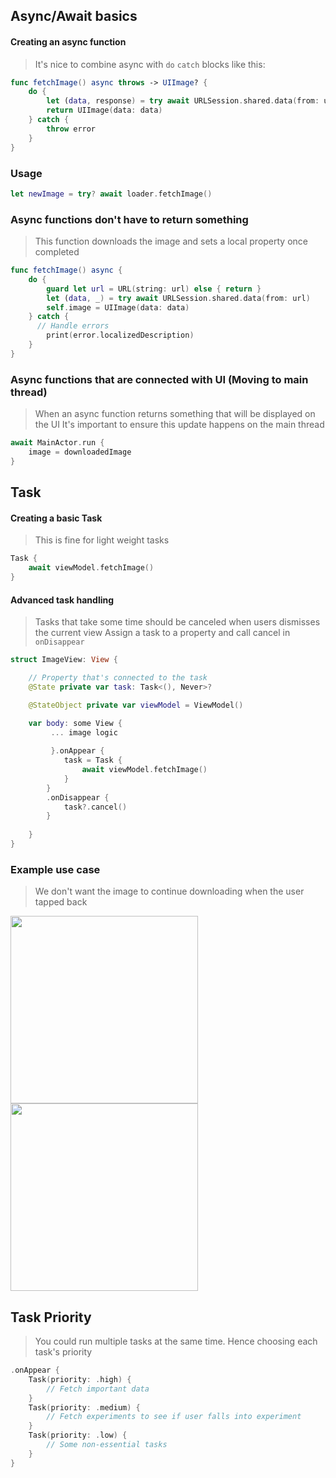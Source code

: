 ## Async/Await basics

#### Creating an async function
> It's nice to combine async with `do` `catch` blocks like this:

```swift
func fetchImage() async throws -> UIImage? {
    do {
        let (data, response) = try await URLSession.shared.data(from: url)
        return UIImage(data: data)
    } catch {
        throw error
    }
}
```

### Usage
```swift
let newImage = try? await loader.fetchImage()
```

### Async functions don't have to return something
> This function downloads the image and sets a local property once completed

```swift
func fetchImage() async {
    do {
        guard let url = URL(string: url) else { return }
        let (data, _) = try await URLSession.shared.data(from: url)
        self.image = UIImage(data: data)
    } catch {
      // Handle errors
        print(error.localizedDescription)
    }
}
```

### Async functions that are connected with UI (Moving to main thread)
> When an async function returns something that will be displayed on the UI 
> It's important to ensure this update happens on the main thread

 
```swift
await MainActor.run {
    image = downloadedImage
}
```




## Task
#### Creating a basic Task
> This is fine for light weight tasks 

```swift
Task {
    await viewModel.fetchImage()
}
```


#### Advanced task handling
> Tasks that take some time should be canceled when users dismisses the current view
> Assign a task to a property and call cancel in `onDisappear`


```swift
struct ImageView: View {

    // Property that's connected to the task
    @State private var task: Task<(), Never>?

    @StateObject private var viewModel = ViewModel()

    var body: some View {
         ... image logic
         
         }.onAppear {
            task = Task {
                await viewModel.fetchImage()
            }
        }
        .onDisappear {
            task?.cancel()
        }
        
    }
}
```
### Example use case
> We don't want the image to continue downloading when the user tapped back

<img width="300" src="https://user-images.githubusercontent.com/80469971/170065703-e04becee-f2dc-4d90-800a-db7509cdaa16.gif">
<img width="300" src="https://user-images.githubusercontent.com/80469971/170065733-8629b522-35b3-424c-9ef0-863e6ba9dc39.gif">


## Task Priority
> You could run multiple tasks at the same time. Hence choosing each task's priority

```swift
.onAppear {
    Task(priority: .high) {
        // Fetch important data
    }
    Task(priority: .medium) {
        // Fetch experiments to see if user falls into experiment 
    }
    Task(priority: .low) {
        // Some non-essential tasks
    }
}
```



